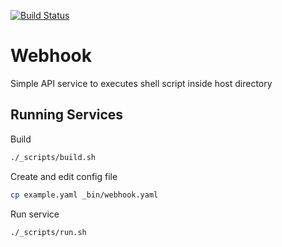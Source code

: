 [![Build Status](https://travis-ci.com/ganiamri/go-webhook.svg?branch=master)](https://travis-ci.com/ganiamri/go-webhook)

# Webhook

Simple API service to executes shell script inside host directory

## Running Services

Build
```bash
./_scripts/build.sh
```

Create and edit config file
```bash
cp example.yaml _bin/webhook.yaml
```

Run service
```bash
./_scripts/run.sh
```